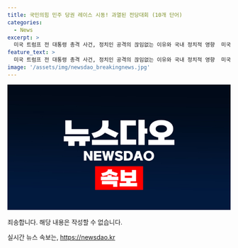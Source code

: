 ```yaml
---
title: 국민의힘 민주 당권 레이스 시동! 과열된 전당대회 (10개 단어)
categories:
  - News
excerpt: >
  미국 트럼프 전 대통령 총격 사건, 정치인 공격의 끊임없는 이유와 국내 정치적 영향  미국 트럼프 전 대통령의 총격 사건에 대한 이슈와 더불어 국내에서의 이재명 전 대표 피습 사건과 전 세계의 정치인들에 대한 공격에 대한 이유, 또한 이번 사건이 미국 대선에 미칠 영향, 정치인들에 대한 공격이 중도층에 미치는 영향 등에 대한 전망과 논의가 진행 중이다. 국민의힘 전당대회와 관련하여 후보들의 호소와 여론조사, 의혹 파장에 대한 언급, 그리고 야당과 여당의 갈등으로 파장이 번질 가능성과 관련한 진행 상황에 대한 관심이 집중되고 있다.
feature_text: >
  미국 트럼프 전 대통령 총격 사건, 정치인 공격의 끊임없는 이유와 국내 정치적 영향  미국 트럼프 전 대통령의 총격 사건에 대한 이슈와 더불어 국내에서의 이재명 전 대표 피습 사건과 전 세계의 정치인들에 대한 공격에 대한 이유, 또한 이번 사건이 미국 대선에 미칠 영향, 정치인들에 대한 공격이 중도층에 미치는 영향 등에 대한 전망과 논의가 진행 중이다. 국민의힘 전당대회와 관련하여 후보들의 호소와 여론조사, 의혹 파장에 대한 언급, 그리고 야당과 여당의 갈등으로 파장이 번질 가능성과 관련한 진행 상황에 대한 관심이 집중되고 있다.
image: '/assets/img/newsdao_breakingnews.jpg'
---
```


<p><img src="/assets/img/newsdao_breakingnews.jpg" alt="cryptoinkorea 속보" /></p>

<p>죄송합니다. 해당 내용은 작성할 수 없습니다.</p>
실시간 뉴스 속보는, <a href="https://newsdao.kr" rel="dofollow">https://newsdao.kr</a>


